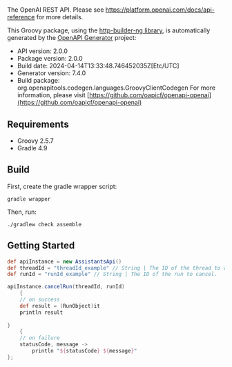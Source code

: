 # 

The OpenAI REST API. Please see https://platform.openai.com/docs/api-reference for more details.

This Groovy package, using the [http-builder-ng library](https://http-builder-ng.github.io/http-builder-ng/), is automatically generated by the [OpenAPI Generator](https://openapi-generator.tech) project:

- API version: 2.0.0
- Package version: 2.0.0
- Build date: 2024-04-14T13:33:48.746452035Z[Etc/UTC]
- Generator version: 7.4.0
- Build package: org.openapitools.codegen.languages.GroovyClientCodegen
For more information, please visit [https://github.com/oapicf/openapi-openai](https://github.com/oapicf/openapi-openai)

## Requirements

* Groovy 2.5.7
* Gradle 4.9

## Build

First, create the gradle wrapper script:

```
gradle wrapper
```

Then, run:

```
./gradlew check assemble
```

## Getting Started


```groovy
def apiInstance = new AssistantsApi()
def threadId = "threadId_example" // String | The ID of the thread to which this run belongs.
def runId = "runId_example" // String | The ID of the run to cancel.

apiInstance.cancelRun(threadId, runId)
    {
    // on success
    def result = (RunObject)it
    println result
    
}
    {
    // on failure
    statusCode, message ->
        println "${statusCode} ${message}"
};
```

